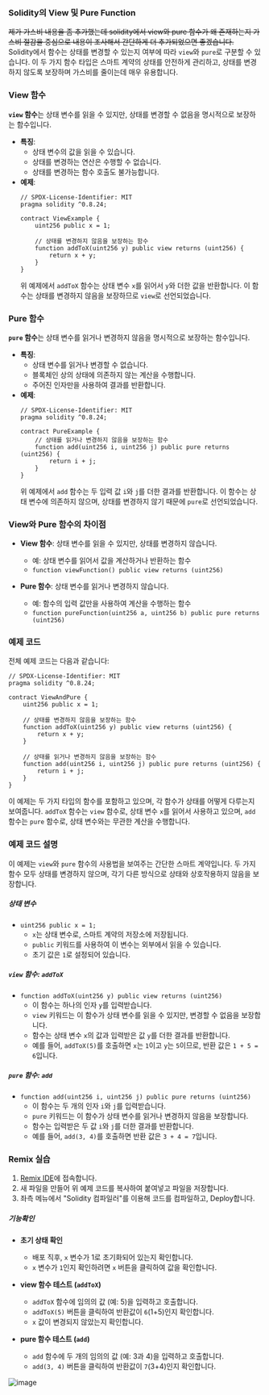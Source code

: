 ### Solidity의 View 및 Pure Function
~~제가 가스비 내용을 좀 추가했는데 solidity에서 view와 pure 함수가 왜 존재하는지 가스비 절감을 중심으로 내용이 조사해서 간단하게 더 추가되었으면 좋겠습니다.~~ <br>
Solidity에서 함수는 상태를 변경할 수 있는지 여부에 따라 `view`와 `pure`로 구분할 수 있습니다.
이 두 가지 함수 타입은 스마트 계약의 상태를 안전하게 관리하고, 상태를 변경하지 않도록 보장하며 가스비를 줄이는데 매우 유용합니다.

### View 함수

**`view` 함수**는 상태 변수를 읽을 수 있지만, 상태를 변경할 수 없음을 명시적으로 보장하는 함수입니다.

- **특징**:
    - 상태 변수의 값을 읽을 수 있습니다.
    - 상태를 변경하는 연산은 수행할 수 없습니다.
    - 상태를 변경하는 함수 호출도 불가능합니다.
- **예제**:
  ```solidity
  // SPDX-License-Identifier: MIT
  pragma solidity ^0.8.24;

  contract ViewExample {
      uint256 public x = 1;

      // 상태를 변경하지 않음을 보장하는 함수
      function addToX(uint256 y) public view returns (uint256) {
          return x + y;
      }
  }
  ```
  위 예제에서 `addToX` 함수는 상태 변수 `x`를 읽어서 `y`와 더한 값을 반환합니다. 이 함수는 상태를 변경하지 않음을 보장하므로 `view`로 선언되었습니다.

### Pure 함수

**`pure` 함수**는 상태 변수를 읽거나 변경하지 않음을 명시적으로 보장하는 함수입니다.

- **특징**:
    - 상태 변수를 읽거나 변경할 수 없습니다.
    - 블록체인 상의 상태에 의존하지 않는 계산을 수행합니다.
    - 주어진 인자만을 사용하여 결과를 반환합니다.
- **예제**:
  ```solidity
  // SPDX-License-Identifier: MIT
  pragma solidity ^0.8.24;

  contract PureExample {
      // 상태를 읽거나 변경하지 않음을 보장하는 함수
      function add(uint256 i, uint256 j) public pure returns (uint256) {
          return i + j;
      }
  }
  ```
  위 예제에서 `add` 함수는 두 입력 값 `i`와 `j`를 더한 결과를 반환합니다. 이 함수는 상태 변수에 의존하지 않으며, 상태를 변경하지 않기 때문에 `pure`로 선언되었습니다.

### View와 Pure 함수의 차이점

- **View 함수**: 상태 변수를 읽을 수 있지만, 상태를 변경하지 않습니다.
    - 예: 상태 변수를 읽어서 값을 계산하거나 반환하는 함수
    - `function viewFunction() public view returns (uint256)`

- **Pure 함수**: 상태 변수를 읽거나 변경하지 않습니다.
    - 예: 함수의 입력 값만을 사용하여 계산을 수행하는 함수
    - `function pureFunction(uint256 a, uint256 b) public pure returns (uint256)`

### 예제 코드

전체 예제 코드는 다음과 같습니다:

```solidity
// SPDX-License-Identifier: MIT
pragma solidity ^0.8.24;

contract ViewAndPure {
    uint256 public x = 1;

    // 상태를 변경하지 않음을 보장하는 함수
    function addToX(uint256 y) public view returns (uint256) {
        return x + y;
    }

    // 상태를 읽거나 변경하지 않음을 보장하는 함수
    function add(uint256 i, uint256 j) public pure returns (uint256) {
        return i + j;
    }
}
```

이 예제는 두 가지 타입의 함수를 포함하고 있으며, 각 함수가 상태를 어떻게 다루는지 보여줍니다. `addToX` 함수는 `view` 함수로, 상태 변수 `x`를 읽어서 사용하고 있으며, `add`
함수는 `pure` 함수로, 상태 변수와는 무관한 계산을 수행합니다.

### 예제 코드 설명

이 예제는 `view`와 `pure` 함수의 사용법을 보여주는 간단한 스마트 계약입니다.
두 가지 함수 모두 상태를 변경하지 않으며, 각기 다른 방식으로 상태와 상호작용하지 않음을 보장합니다.

##### 상태 변수

- `uint256 public x = 1;`
    - `x`는 상태 변수로, 스마트 계약의 저장소에 저장됩니다.
    - `public` 키워드를 사용하여 이 변수는 외부에서 읽을 수 있습니다.
    - 초기 값은 `1`로 설정되어 있습니다.

##### `view` 함수: `addToX`

- `function addToX(uint256 y) public view returns (uint256)`
    - 이 함수는 하나의 인자 `y`를 입력받습니다.
    - `view` 키워드는 이 함수가 상태 변수를 읽을 수 있지만, 변경할 수 없음을 보장합니다.
    - 함수는 상태 변수 `x`의 값과 입력받은 값 `y`를 더한 결과를 반환합니다.
    - 예를 들어, `addToX(5)`를 호출하면 `x`는 `1`이고 `y`는 `5`이므로, 반환 값은 `1 + 5 = 6`입니다.

##### `pure` 함수: `add`

- `function add(uint256 i, uint256 j) public pure returns (uint256)`
    - 이 함수는 두 개의 인자 `i`와 `j`를 입력받습니다.
    - `pure` 키워드는 이 함수가 상태 변수를 읽거나 변경하지 않음을 보장합니다.
    - 함수는 입력받은 두 값 `i`와 `j`를 더한 결과를 반환합니다.
    - 예를 들어, `add(3, 4)`를 호출하면 반환 값은 `3 + 4 = 7`입니다.

### Remix 실습

1. [Remix IDE](https://remix.ethereum.org/)에 접속합니다.
2. 새 파일을 만들어 위 예제 코드를 복사하여 붙여넣고 파일을 저장합니다.
3. 좌측 메뉴에서 "Solidity 컴파일러"를 이용해 코드를 컴파일하고, Deploy합니다.

##### 기능확인

- **초기 상태 확인**
    - 배포 직후, `x` 변수가 1로 초기화되어 있는지 확인합니다.
    - `x` 변수가 `1`인지 확인하려면 `x` 버튼을 클릭하여 값을 확인합니다.

- **view 함수 테스트 (`addToX`)**
    - `addToX` 함수에 임의의 값 (예: 5)을 입력하고 호출합니다.
    - `addToX(5)` 버튼을 클릭하여 반환값이 `6`(1+5)인지 확인합니다.
    - `x` 값이 변경되지 않았는지 확인합니다.

- **pure 함수 테스트 (`add`)**
    - `add` 함수에 두 개의 임의의 값 (예: 3과 4)을 입력하고 호출합니다.
    - `add(3, 4)` 버튼을 클릭하여 반환값이 `7`(3+4)인지 확인합니다.

![image](https://github.com/Joon2000/Solidity-modules/assets/69339099/2e61c307-721e-4112-ad01-12781827767a)
